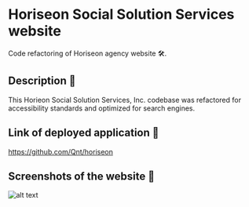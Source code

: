 # Horiseon Social Solution Services website

Code refactoring of Horiseon agency website 🛠️.

## Description 📝

This Horieon Social Solution Services, Inc. codebase was refactored for accessibility standards and optimized for search engines.

## Link of deployed application 🔗

<https://github.com/Qnt/horiseon>

## Screenshots of the website 📸

![alt text](qnt.github.io_horiseon_.png)

